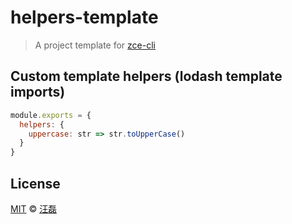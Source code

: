# helpers-template

> A project template for [zce-cli](https://github.com/zce/zce-cli)

## Custom template helpers (lodash template imports)

```js
module.exports = {
  helpers: {
    uppercase: str => str.toUpperCase()
  }
}
```

## License

[MIT](LICENSE) &copy; [汪磊](https://zce.me)
